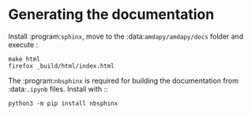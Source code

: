 Generating the documentation
============================

Install :program:`sphinx`, move to the :data:`amdapy/amdapy/docs` folder and execute :
```
make html
firefox _build/html/index.html
```

The :program:`nbsphinx` is required for building the documentation from :data:`.ipynb` files. Install
with ::
```
python3 -m pip install nbsphinx
```

